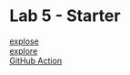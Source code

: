 # Lab 5 - Starter
[explose](https://wingchan852.github.io/Lab5_Starter/expose.html) \
[explore](https://wingchan852.github.io/Lab5_Starter/explore.html) \
[GitHub Action](https://github.com/wingchan852/introduction-to-github)
